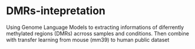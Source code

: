 # DMRs-intepretation
Using Genome Language Models to extracting informations of diferrently methylated regions (DMRs) acrross samples and conditions. Then combine with transfer learning from mouse (mm39) to human public dataset
